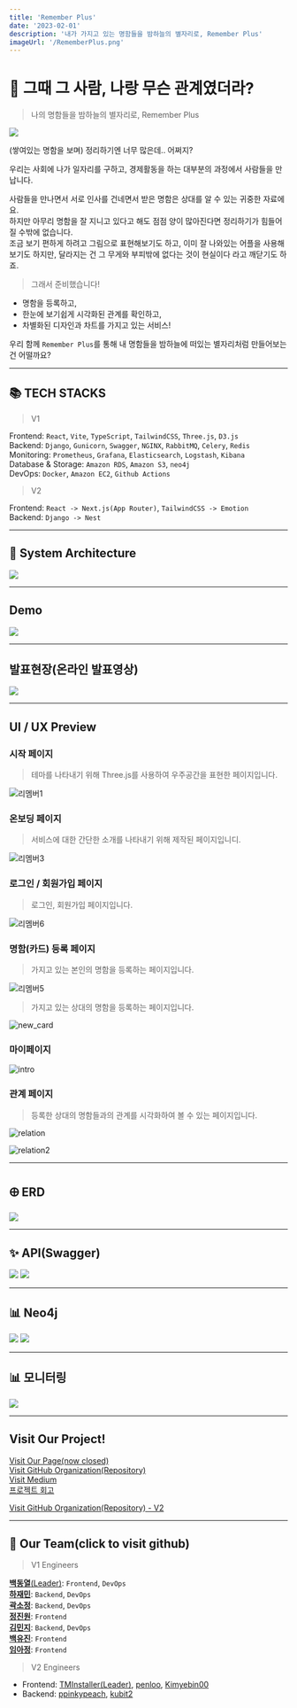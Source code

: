 ```yaml
---
title: 'Remember Plus'
date: '2023-02-01'
description: '내가 가지고 있는 명함들을 밤하늘의 별자리로, Remember Plus'
imageUrl: '/RememberPlus.png'
---
```


# 🪪 그때 그 사람, 나랑 무슨 관계였더라?

> 나의 명함들을 밤하늘의 별자리로, Remember Plus

![](https://miro.medium.com/v2/resize:fit:4800/format:webp/0*KaTJ3ntBj23WGNbe.gif)

(쌓여있는 명함을 보며) 정리하기엔 너무 많은데.. 어쩌지? 

우리는 사회에 나가 일자리를 구하고, 경제활동을 하는 대부분의 과정에서 사람들을 만납니다.

사람들을 만나면서 서로 인사를 건네면서 받은 명함은 상대를 알 수 있는 귀중한 자료에요.  
하지만 아무리 명함을 잘 지니고 있다고 해도 점점 양이 많아진다면 정리하기가 힘들어질 수밖에 없습니다.  
조금 보기 편하게 하려고 그림으로 표현해보기도 하고, 이미 잘 나와있는 어플을 사용해보기도 하지만, 달라지는 건 그 무게와 부피밖에 없다는 것이 현실이다 라고 깨닫기도 하죠.

> 그래서 준비했습니다!

- 명함을 등록하고,
- 한눈에 보기쉽게 시각화된 관계를 확인하고,
- 차별화된 디자인과 차트를 가지고 있는 서비스!

우리 함께 `Remember Plus`를 통해 내 명함들을 밤하늘에 떠있는 별자리처럼 만들어보는 건 어떨까요?

---

## 📚 TECH STACKS

> V1

Frontend: `React`, `Vite`, `TypeScript`, `TailwindCSS`, `Three.js`, `D3.js`    
Backend: `Django`, `Gunicorn`, `Swagger`, `NGINX`, `RabbitMQ`, `Celery`, `Redis`  
Monitoring: `Prometheus`, `Grafana`, `Elasticsearch`, `Logstash`, `Kibana`  
Database & Storage: `Amazon RDS`, `Amazon S3`, `neo4j`  
DevOps: `Docker`, `Amazon EC2`, `Github Actions`  

> V2

Frontend: `React -> Next.js(App Router)`, `TailwindCSS -> Emotion`  
Backend: `Django -> Nest`  

---

## 📌 System Architecture

![](https://i.imgur.com/OXOWIyF.png)

---

## Demo

[![](https://i.imgur.com/D4WkQ9p.png)](https://youtu.be/Orf4dlkqGfo)

---

## 발표현장(온라인 발표영상)

[![](https://i.imgur.com/MTBse0L.png)](https://www.youtube.com/live/gnqpdrnDG9g?feature=share&t=5054)

---

## UI / UX Preview

### 시작 페이지

> 테마를 나타내기 위해 Three.js를 사용하여 우주공간을 표현한 페이지입니다.

![리멤버1](https://github.com/SV-Summer-BootCamp-Team-F/frontend/assets/86238348/b244a2ec-8f0a-4238-92dd-d21c6ac0a488)

### 온보딩 페이지

> 서비스에 대한 간단한 소개를 나타내기 위해 제작된 페이지입니디.

![리멤버3](https://github.com/SV-Summer-BootCamp-Team-F/frontend/assets/86238348/3c739d7c-d6e9-48bc-88ba-74462c02f2e5)

### 로그인 / 회원가입 페이지

> 로그인, 회원가입 페이지입니다.

![리멤버6](https://github.com/SV-Summer-BootCamp-Team-F/frontend/assets/86238348/10427462-9be6-42d4-9278-1cf46d6a6e6a)

### 명함(카드) 등록 페이지

> 가지고 있는 본인의 명함을 등록하는 페이지입니다.

![리멤버5](https://github.com/SV-Summer-BootCamp-Team-F/frontend/assets/86238348/960758a5-693e-4ad9-ac31-206008cf4e05)

> 가지고 있는 상대의 명함을 등록하는 페이지입니다.

![new_card](https://github.com/SV-Summer-BootCamp-Team-F/.github/assets/126966126/01992a40-998b-4fc4-a940-b71ca30887bc)

### 마이페이지

![intro](https://github.com/SV-Summer-BootCamp-Team-F/.github/assets/126966126/d7e9a713-0712-4691-a7da-70ae4e535d5a)

### 관계 페이지

> 등록한 상대의 명함들과의 관계를 시각화하여 볼 수 있는 페이지입니다.

![relation](https://github.com/SV-Summer-BootCamp-Team-F/.github/assets/126966126/6fb93c93-7815-4466-8e7e-9975833a9fe9)

![relation2](https://github.com/SV-Summer-BootCamp-Team-F/.github/assets/126966126/1ca613af-b1c0-4526-857f-03a845f3c755)

---

## 🜨 ERD

![](https://i.imgur.com/Sj09s3V.png)

---

## ✨ API(Swagger)

![](https://i.imgur.com/TqbLr5w.png)
![](https://i.imgur.com/cWDSrni.png)

---

## 📊 Neo4j

![](https://i.imgur.com/PtTYcDQ.png)
![](https://i.imgur.com/c98JKwF.png)

---

## 📊 모니터링

![](https://i.imgur.com/JpkUDuq.png)

---

## Visit Our Project!

[Visit Our Page(now closed)](http://remember-plus.site/)  
[Visit GitHub Organization(Repository)](https://github.com/SV-Summer-BootCamp-Team-F)  
[Visit Medium](https://medium.com/@tminstaller/siliconvalley-winter-bootcamp-remember-plus-korean-803311e5fa9c)  
[프로젝트 회고](https://time-map-installer.tistory.com/250)

[Visit GitHub Organization(Repository) - V2](https://github.com/Techeer-AndYou)  

---

## 👥 Our Team(click to visit github)

> V1 Engineers

[**백동열**(Leader)](https://github.com/TMInstaller): `Frontend`, `DevOps`  
[**하재민**](https://github.com/penloo): `Backend`, `DevOps`  
[**곽소정**](https://github.com/ssojungg): `Backend`, `DevOps`  
[**정진원**](https://github.com/zinwonzung): `Frontend`  
[**김민지**](https://github.com/alswl020208): `Backend`, `DevOps`  
[**백유진**](https://github.com/Yujin-Baek): `Frontend`  
[**임아정**](https://github.com/Ajeong-Im): `Frontend`  

> V2 Engineers

- Frontend: [TMInstaller(Leader)](https://github.com/TMInstaller), [penloo](https://github.com/penloo), [Kimyebin00](https://github.com/Kimyebin00)  
- Backend: [ppinkypeach](https://github.com/ppinkypeach), [kubit2](https://github.com/kubit2)
